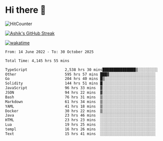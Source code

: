# Hi there 👋

![HitCounter](https://hits.seeyoufarm.com/api/count/incr/badge.svg?url=https%3A%2F%2Fgithub.com%2Fashrhmn1212%2Fhit-counter)

<!-- ![Contribution Graph](https://github-readme-activity-graph.cyclic.app/graph?username=ashrhmn) -->


<!-- [![Top Langs](https://github-readme-stats.vercel.app/api/top-langs/?username=ashrhmn&layout=compact&theme=synthwave&langs_count=10&card_width=445)](https://github.com/anuraghazra/github-readme-stats) -->

[![Ashik's GitHub Streak](https://github-readme-streak-stats.herokuapp.com/?user=ashrhmn&theme=blood&fire=DD7F1C&background=151515&dates=9f9f9f&border=DD2727)](https://git.io/streak-stats)

<!-- ![Ashik's GitHub stats](https://github-readme-stats.vercel.app/api/?username=ashrhmn&show_icons=true&title_color=fff&icon_color=79ff97&text_color=9f9f9f&bg_color=151515) -->

[![wakatime](https://wakatime.com/badge/user/3df86613-ba63-4631-8e65-0ff18e7becad.svg)](https://wakatime.com/@3df86613-ba63-4631-8e65-0ff18e7becad)

<!--START_SECTION:waka-->

```txt
From: 14 June 2022 - To: 30 October 2025

Total Time: 4,145 hrs 55 mins

TypeScript                 2,538 hrs 30 mins███████████████▒░░░░░░░░░   61.23 %
Other                      595 hrs 57 mins ███▓░░░░░░░░░░░░░░░░░░░░░   14.38 %
Go                         204 hrs 40 mins █▒░░░░░░░░░░░░░░░░░░░░░░░   04.94 %
Solidity                   144 hrs 51 mins █░░░░░░░░░░░░░░░░░░░░░░░░   03.49 %
JavaScript                 96 hrs 33 mins  ▓░░░░░░░░░░░░░░░░░░░░░░░░   02.33 %
JSON                       94 hrs 22 mins  ▓░░░░░░░░░░░░░░░░░░░░░░░░   02.28 %
Bash                       76 hrs 31 mins  ▒░░░░░░░░░░░░░░░░░░░░░░░░   01.85 %
Markdown                   61 hrs 34 mins  ▒░░░░░░░░░░░░░░░░░░░░░░░░   01.49 %
YAML                       41 hrs 18 mins  ▒░░░░░░░░░░░░░░░░░░░░░░░░   01.00 %
Docker                     30 hrs 22 mins  ▒░░░░░░░░░░░░░░░░░░░░░░░░   00.73 %
Java                       23 hrs 46 mins  ░░░░░░░░░░░░░░░░░░░░░░░░░   00.57 %
HTML                       23 hrs 23 mins  ░░░░░░░░░░░░░░░░░░░░░░░░░   00.56 %
Lua                        19 hrs 25 mins  ░░░░░░░░░░░░░░░░░░░░░░░░░   00.47 %
templ                      16 hrs 26 mins  ░░░░░░░░░░░░░░░░░░░░░░░░░   00.40 %
Text                       15 hrs 41 mins  ░░░░░░░░░░░░░░░░░░░░░░░░░   00.38 %
```

<!--END_SECTION:waka-->


<!--### Most Used Languages 
<img src="https://wakatime.com/share/@ashrhmn/24ecb986-5bf8-4607-af7f-0aab08908d8c.png" />

### Favourite Tools
<img src="https://wakatime.com/share/@ashrhmn/f4e08015-f3bc-460a-9228-95a3ba11c604.png" />-->
